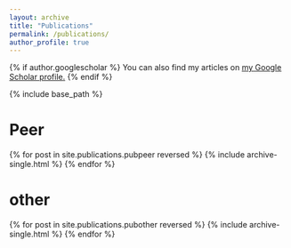 ```yaml
---
layout: archive
title: "Publications"
permalink: /publications/
author_profile: true
---
```


{% if author.googlescholar %}
  You can also find my articles on <u><a href="{{author.googlescholar}}">my Google Scholar profile</a>.</u>
{% endif %}

{% include base_path %}

Peer
====
{% for post in site.publications.pubpeer reversed %}
  {% include archive-single.html %}
{% endfor %}

other
====
{% for post in site.publications.pubother reversed %}
  {% include archive-single.html %}
{% endfor %}
